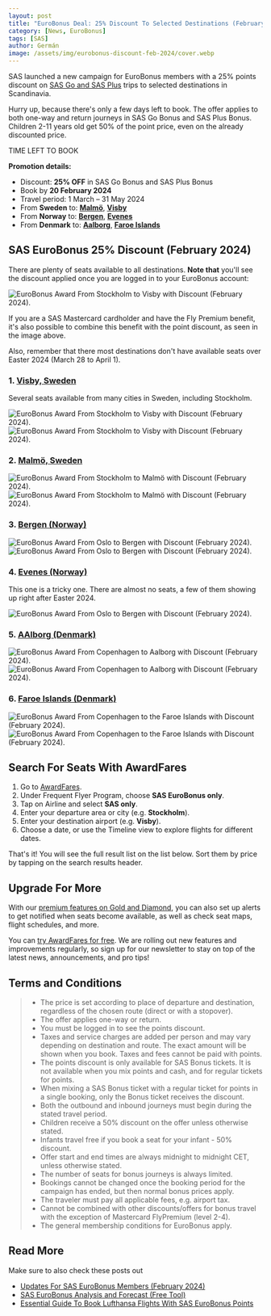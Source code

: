 ```yaml
---
layout: post
title: "EuroBonus Deal: 25% Discount To Selected Destinations (February 2024)"
category: [News, EuroBonus]
tags: [SAS]
author: Germán
image: /assets/img/eurobonus-discount-feb-2024/cover.webp
---
```


SAS launched a new campaign for EuroBonus members with a 25% points discount on [SAS Go and SAS Plus](https://flysas.com/)  trips to selected destinations in Scandinavia.

Hurry up, because there's only a few days left to book. The offer applies to both one-way and return journeys in SAS Go Bonus and SAS Plus Bonus. Children 2-11 years old get 50% of the point price, even on the already discounted price.

<div data-countdown="2024-02-20T11:59:00.000+02:00">
  TIME LEFT TO BOOK
</div>

**Promotion details:**

* Discount: **25% OFF** in SAS Go Bonus and SAS Plus Bonus
* Book by **20 February 2024**
* Travel period: 1 March – 31 May 2024
* From **Sweden** to: [**Malmö**](https://awardfares.com/search?country:SE.MMX.;a:SK;z:sas), [**Visby**](https://awardfares.com/search?country:SE.VBY.;a:SK;z:sas)
* From **Norway** to: [**Bergen**](https://awardfares.com/search?country:NO.BGO.;a:SK;z:sas), [**Evenes**](https://awardfares.com/search?country:NO.EVE.;a:SK;z:sas)
* From **Denmark** to: [**Aalborg**](https://awardfares.com/search?country:DK.AAL.;a:SK;z:sas), [**Faroe Islands**](https://awardfares.com/search?country:DK.FAE.;a:SK;z:sas)

## SAS EuroBonus 25% Discount (February 2024)

There are plenty of seats available to all destinations. **Note that** you'll see the discount applied once you are logged in to your EuroBonus account:

<img src="../assets/img/eurobonus-discount-feb-2024/arn-vby-sas.webp" alt="EuroBonus Award From Stockholm to Visby with Discount (February 2024)." />

If you are a SAS Mastercard cardholder and have the Fly Premium benefit, it's also possible to combine this benefit with the point discount, as seen in the image above.

Also, remember that there most destinations don't have available seats over Easter 2024 (March 28 to April 1).

### 1. [Visby, Sweden](https://awardfares.com/search?country:SE.VBY.;a:SK;z:sas)

Several seats available from many cities in Sweden, including Stockholm.

<img src="../assets/img/eurobonus-discount-feb-2024/arn-vby-timeline.webp" alt="EuroBonus Award From Stockholm to Visby with Discount (February 2024)." />

<img src="../assets/img/eurobonus-discount-feb-2024/arn-vby.webp" alt="EuroBonus Award From Stockholm to Visby with Discount (February 2024)." />

### 2. [Malmö, Sweden](https://awardfares.com/search?country:SE.MMX.;a:SK;z:sas)

<img src="../assets/img/eurobonus-discount-feb-2024/arn-mmx-timeline.webp" alt="EuroBonus Award From Stockholm to Malmö with Discount (February 2024)." />

<img src="../assets/img/eurobonus-discount-feb-2024/arn-mmx.webp" alt="EuroBonus Award From Stockholm to Malmö with Discount (February 2024)." />

### 3. [Bergen (Norway)](https://awardfares.com/search?country:NO.BGO.;a:SK;z:sas)

<img src="../assets/img/eurobonus-discount-feb-2024/osl-bgo-timeline.webp" alt="EuroBonus Award From Oslo to Bergen with Discount (February 2024)." />

<img src="../assets/img/eurobonus-discount-feb-2024/osl-bgo.webp" alt="EuroBonus Award From Oslo to Bergen with Discount (February 2024)." />

### 4. [Evenes (Norway)](https://awardfares.com/search?country:NO.EVE.;a:SK;z:sas)

This one is a tricky one. There are almost no seats, a few of them showing up right after Easter 2024.

<img src="../assets/img/eurobonus-discount-feb-2024/osl-eve-timeline.webp" alt="EuroBonus Award From Oslo to Bergen with Discount (February 2024)." />

### 5. [AAlborg (Denmark)](https://awardfares.com/search?country:DK.AAL.;a:SK;z:sas)

<img src="../assets/img/eurobonus-discount-feb-2024/cph-aal-timeline.webp" alt="EuroBonus Award From Copenhagen to Aalborg with Discount (February 2024)." />

<img src="../assets/img/eurobonus-discount-feb-2024/cph-aal.webp" alt="EuroBonus Award From Copenhagen to Aalborg with Discount (February 2024)." />

### 6. [Faroe Islands (Denmark)](https://awardfares.com/search?country:DK.FAE.;a:SK;z:sas)

<img src="../assets/img/eurobonus-discount-feb-2024/cph-fae-timeline.webp" alt="EuroBonus Award From Copenhagen to the Faroe Islands with Discount (February 2024)." />

<img src="../assets/img/eurobonus-discount-feb-2024/cph-fae.webp" alt="EuroBonus Award From Copenhagen to the Faroe Islands with Discount (February 2024)." />

## Search For Seats With AwardFares

1. Go to [AwardFares](https://awardfares.com/signup).
2. Under Frequent Flyer Program, choose **SAS EuroBonus only**.
3. Tap on Airline and select **SAS only**.
4. Enter your departure area or city (e.g. **Stockholm**).
5. Enter your destination airport (e.g. **Visby**).
6. Choose a date, or use the Timeline view to explore flights for different dates.

That's it! You will see the full result list on the list below. Sort them by price by tapping on the search results header.

## Upgrade For More

With our [premium features on Gold and Diamond](https://awardfares.com/pricing), you can also set up alerts to get notified when seats become available, as well as check seat maps, flight schedules, and more.

You can [try AwardFares for free](https://awardfares.com/). We are rolling out new features and improvements regularly, so sign up for our newsletter to stay on top of the latest news, announcements, and pro tips!

## Terms and Conditions

> - The price is set according to place of departure and destination, regardless of the chosen route (direct or with a stopover).
> - The offer applies one-way or return.
> - You must be logged in to see the points discount.
> - Taxes and service charges are added per person and may vary depending on destination and route. The exact amount will be shown when you book. Taxes and fees cannot be paid with points.
> - The points discount is only available for SAS Bonus tickets. It is not available when you mix points and cash, and for regular tickets for points.
> - When mixing a SAS Bonus ticket with a regular ticket for points in a single booking, only the Bonus ticket receives the discount.
> - Both the outbound and inbound journeys must begin during the stated travel period.
> - Children receive a 50% discount on the offer unless otherwise stated.
> - Infants travel free if you book a seat for your infant - 50% discount.
> - Offer start and end times are always midnight to midnight CET, unless otherwise stated.
> - The number of seats for bonus journeys is always limited.
> - Bookings cannot be changed once the booking period for the campaign has ended, but then normal bonus prices apply.
> - The traveler must pay all applicable fees, e.g. airport tax.
> - Cannot be combined with other discounts/offers for bonus travel with the exception of Mastercard FlyPremium (level 2-4).
> - The general membership conditions for EuroBonus apply.

## Read More

Make sure to also check these posts out

- [Updates For SAS EuroBonus Members (February 2024)](https://blog.awardfares.com/eurobonus-updates-feb-2024/)
- [SAS EuroBonus Analysis and Forecast (Free Tool)](https://blog.awardfares.com/eurobonus-analysis-and-forecast/)
- [Essential Guide To Book Lufthansa Flights With SAS EuroBonus Points](https://blog.awardfares.com/lufthansa-with-eurobonus-guide/)

<script src="/assets/js/countdown.js"></script> 